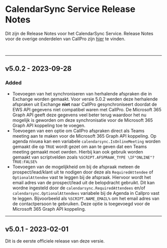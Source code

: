 # CalendarSync Service Release Notes
Dit zijn de Release Notes voor het CalendarSync Service. Release Notes voor de overige onderdelen van CallPro zijn [hier](/releases/v5/release-notes) te vinden.

<br/>


***
## v5.0.2 - 2023-09-28

### Added
- Toevoegen van het synchroniseren van herhalende afspraken die in Exchange worden gemaakt. Voor versie 5.0.2 werden deze herhalende afspraken uit Exchange **niet** naar CallPro gesynchroniseert doordat de EWS API gegevens niet compatibel waren met CallPro. De Microsoft 365 Graph API geeft deze gegevens veel beter terug waardoor het nu mogelijk is geworden om deze synchronisatie voor de Microsoft 365 Graph API koppeling toe te voegen.
- Toevoegen van een optie om CallPro afspraken direct als Teams meeting aan te maken voor de Microsoft 365 Graph API koppeling. Op agenda nivuea kan een variabele `calendarsync.IsOnlineMeeting` worden gemaakt die op `TRUE` wordt gezet om aan te geven dat een Teams meeting gemaakt moet owrden. Hierbij kan ook gebruik worden gemaakt van scriptvelden zoals `%SCRIPT.AFSPRAAK_TYPE \IF"ONLINE"?TRUE:FALSE%` 
- Toevoegen van de mogelijkheid om bij de afspraak meteen de prospect/lead/klant uit te nodigen door deze als `RequiredAttendee` of `OptionalAttendee` vast te leggen bij de afspraak. Hiervoor wordt het email adres van de prospect/lead uit de belopdracht gebruikt. Dit kan wordne ingesteld door de `calendarsync.RequiredAttendees` en/of `calendarsync.OptionalAttendees` variabele bij de Agenda in Callpro vast te leggen. Bijvoorbeeld als `%SCRIPT.NAME_EMAIL%` om het email adres van de contactpersoon te gebruiken. Deze optie is toegevoegd voor de Microsoft 365 Graph API koppeling.

***
## v5.0.1 - 2023-02-01
Dit is de eerste officiele release van deze versie. 
